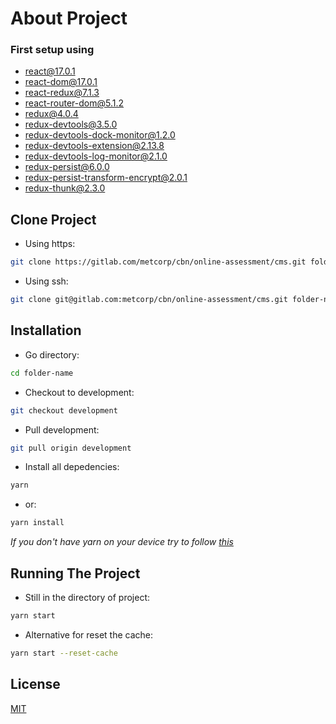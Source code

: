 # About Project

### First setup using
- react@17.0.1
- react-dom@17.0.1
- react-redux@7.1.3
- react-router-dom@5.1.2
- redux@4.0.4
- redux-devtools@3.5.0
- redux-devtools-dock-monitor@1.2.0
- redux-devtools-extension@2.13.8
- redux-devtools-log-monitor@2.1.0
- redux-persist@6.0.0
- redux-persist-transform-encrypt@2.0.1
- redux-thunk@2.3.0

## Clone Project
- Using https:
```bash
git clone https://gitlab.com/metcorp/cbn/online-assessment/cms.git folder-name
```

- Using ssh:
```bash
git clone git@gitlab.com:metcorp/cbn/online-assessment/cms.git folder-name
```

## Installation
- Go directory:
```bash
cd folder-name
```

- Checkout to development:
```bash
git checkout development
```

- Pull development:
```bash
git pull origin development
```

- Install all depedencies:
```bash
yarn
```

- or:
```bash
yarn install
```

*If you don't have yarn on your device try to follow [this](https://classic.yarnpkg.com/en/docs/install)* 

## Running The Project
- Still in the directory of project:
```bash
yarn start
```
- Alternative for reset the cache:
```bash
yarn start --reset-cache
```


## License
[MIT](https://choosealicense.com/licenses/mit/)